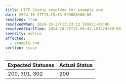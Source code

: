 ```yaml
---
title: HTTP Status resolved for example.com
date: 2024-10-27T13:23:13.599008+00:00
resolved: True
resolvedWhen: 2024-10-27T13:23:13.599021+00:00
resolvedStartTime: 2024-10-25T21:09:43.191474+00:00
severity: notice
affected:
  - example.com
section: issue
---
```


| Expected Statuses | Actual Status  |
|-------------------|----------------|
| 200, 301, 302 | 200 |

